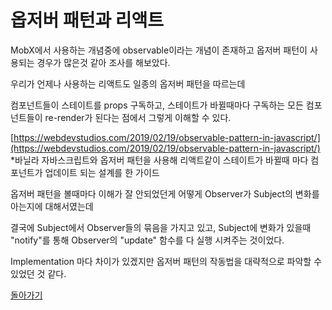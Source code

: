 # 옵저버 패턴과 리액트

MobX에서 사용하는 개념중에 observable이라는 개념이 존재하고 옵저버 패턴이 사용되는 경우가 많은것 같아 조사를 해보았다.

우리가 언제나 사용하는 리액트도 일종의 옵저버 패턴을 따르는데

컴포넌트들이 스테이트를 props 구독하고, 스테이트가 바뀔때마다 구독하는 모든 컴포넌트들이 re-render가 된다는 점에서 그렇게 이해할 수 있다.

[https://webdevstudios.com/2019/02/19/observable-pattern-in-javascript/](https://webdevstudios.com/2019/02/19/observable-pattern-in-javascript/) \*바닐라 자바스크립트와 옵저버 패턴을 사용해 리액트같이 스테이트가 바뀔때 마다 컴포넌트가 업데이트 되는 설계를 한 가이드

옵저버 패턴을 볼때마다 이해가 잘 안되었던게 어떻게 Observer가 Subject의 변화를 아는지에 대해서였는데

결국에 Subject에서 Observer들의 묶음을 가지고 있고, Subject에 변화가 있을때 "notify"를 통해 Observer의 "update" 함수를 다 실행 시켜주는 것이었다.

Implementation 마다 차이가 있겠지만 옵저버 패턴의 작동법을 대략적으로 파악할 수 있었던 것 같다.

[돌아가기](/README.md)
